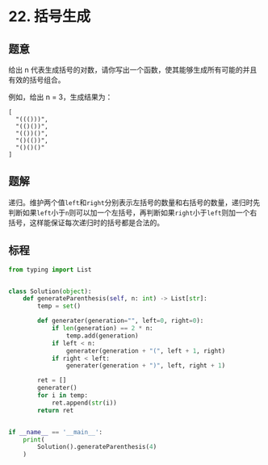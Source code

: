 # 22. 括号生成

## 题意

给出 n 代表生成括号的对数，请你写出一个函数，使其能够生成所有可能的并且有效的括号组合。

例如，给出 n = 3，生成结果为：

```
[
  "((()))",
  "(()())",
  "(())()",
  "()(())",
  "()()()"
]
```

## 题解

递归。维护两个值`left`和`right`分别表示左括号的数量和右括号的数量，递归时先判断如果`left`小于`n`则可以加一个左括号，再判断如果`right`小于`left`则加一个右括号，这样能保证每次递归时的括号都是合法的。

## 标程

```python
from typing import List


class Solution(object):
    def generateParenthesis(self, n: int) -> List[str]:
        temp = set()

        def generater(generation="", left=0, right=0):
            if len(generation) == 2 * n:
                temp.add(generation)
            if left < n:
                generater(generation + "(", left + 1, right)
            if right < left:
                generater(generation + ")", left, right + 1)

        ret = []
        generater()
        for i in temp:
            ret.append(str(i))
        return ret


if __name__ == '__main__':
    print(
        Solution().generateParenthesis(4)
    )
```